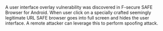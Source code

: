 A user interface overlay vulnerability was discovered in F-secure SAFE Browser for Android. When user click on a specially crafted seemingly legitimate URL SAFE browser goes into full screen and hides the user interface. A remote attacker can leverage this to perform spoofing attack.